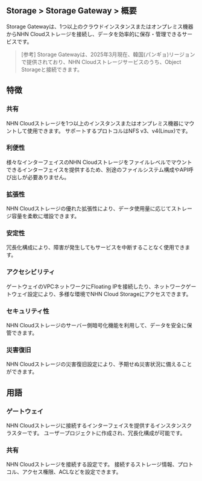 ## Storage > Storage Gateway > 概要

Storage Gatewayは、1つ以上のクラウドインスタンスまたはオンプレミス機器からNHN Cloudストレージを接続し、データを効率的に保存・管理できるサービスです。

> [参考]
> Storage Gatewayは、2025年3月現在、韓国(パンギョ)リージョンで提供されており、NHN Cloudストレージサービスのうち、Object Storageと接続できます。

## 特徴
### 共有
NHN Cloudストレージを1つ以上のインスタンスまたはオンプレミス機器にマウントして使用できます。
サポートするプロトコルはNFS v3、v4(Linux)です。

### 利便性
様々なインターフェイスのNHN Cloudストレージをファイルレベルでマウントできるインターフェイスを提供するため、別途のファイルシステム構成やAPI呼び出しが必要ありません。

### 拡張性
NHN Cloudストレージの優れた拡張性により、データ使用量に応じてストレージ容量を柔軟に増設できます。

### 安定性
冗長化構成により、障害が発生してもサービスを中断することなく使用できます。

### アクセシビリティ
ゲートウェイのVPCネットワークにFloating IPを接続したり、ネットワークゲートウェイ設定により、多様な環境でNHN Cloud Storageにアクセスできます。

### セキュリティ性
NHN Cloudストレージのサーバー側暗号化機能を利用して、データを安全に保管できます。

### 災害復旧
NHN Cloudストレージの災害復旧設定により、予期せぬ災害状況に備えることができます。


## 用語
### ゲートウェイ
NHN Cloudストレージに接続するインターフェイスを提供するインスタンスクラスターです。
ユーザープロジェクトに作成され、冗長化構成が可能です。

### 共有
NHN Cloudストレージを接続する設定です。
接続するストレージ情報、プロトコル、アクセス権限、ACLなどを設定できます。
